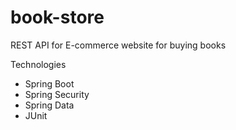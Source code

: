 # book-store

REST API for E-commerce website for buying books

Technologies
- Spring Boot
- Spring Security
- Spring Data
- JUnit





